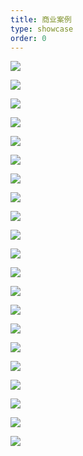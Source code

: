 ```yaml
---
title: 商业案例
type: showcase
order: 0
---
```


[![](../images/showcase/20181219_160841.jpg)](http://dreampoke.yoyodao.cn/index.html)

![](../images/showcase/lai_zi_xing_xing_de_mao.png)

![](../images/showcase/20181101180507.png)

![](../images/showcase/20181101183221.jpg)

[![](../images/showcase/20181025100021.jpg)](https://www.taptap.com/app/142361)

![](../images/showcase/20180820-232033.png)

![](../images/showcase/qiu_qiu_da_mao_xian.jpg)

[![](../images/showcase/20180516115447.jpg)](https://itunes.apple.com/cn/app/id524690790?mt=8)

[![](../images/showcase/20180209121034.png)](https://itunes.apple.com/cn/app/ar%E6%B1%AA%E6%B1%AA-%E8%AE%A9%E8%90%8C%E5%AE%A0%E9%99%AA%E4%BC%B4%E4%BD%A0%E6%AF%8F%E4%B8%80%E5%A4%A9/id1325557427?mt=8)

[![](../images/showcase/20180105120101.png)](https://h5.qzone.qq.com/app/open/1106265596/home?_happ=1&_proxy=1&_wv=145191)

[![](../images/showcase/20180105115555.png)](https://itunes.apple.com/cn/app/%E8%B4%9D%E8%B4%9D%E5%9B%BD%E5%AD%A6-%E5%8A%A8%E7%94%BB%E7%89%88/id1106282231?mt=8)

[![](../images/showcase/20180105114648.png)](http://app.hicloud.com/app/C10682479)

[![](../images/showcase/20180105114130.png)](https://play.google.com/store/apps/details?id=com.gameabc.slots.amazing)

[![](../images/showcase/20180105112147.png)](https://itunes.apple.com/cn/app/%E9%85%B7%E8%9B%8B/id1301107026?mt=8)

![](../images/showcase/img01.jpg)

![](../images/showcase/1662795329.png)

![](../images/showcase/20170925113613.png)

![](../images/showcase/20170321162927.jpg)

![](../images/showcase/20161202112538.jpg)

![](../images/showcase/201612021143201.png)

![](../images/showcase/20140115095841833.jpg)